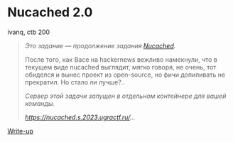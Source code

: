 # Nucached 2.0

ivanq, ctb 200

> *Это задание — продолжение задания [Nucached](../nucached/).*
>
> После того, как Васе на hackernews вежливо намекнули, что в текущем виде nucached выглядит, мягко говоря, не очень, тот обиделся и вынес проект из open-source, но фичи допиливать не прекратил. Но стало ли лучше?..
>
> *Сервер этой задачи запущен в отдельном контейнере для вашей команды.*
>
> *https://nucached.s.2023.ugractf.ru/...*

[Write-up](WRITEUP.md)
